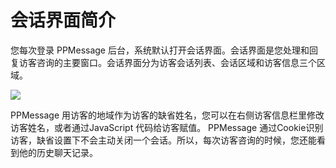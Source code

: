 # 会话界面简介

您每次登录 PPMessage 后台，系统默认打开会话界面。会话界面是您处理和回复访客咨询的主要窗口。会话界面分为访客会话列表、会话区域和访客信息三个区域。

![](https://upload-images.jianshu.io/upload_images/12406336-77b4762fb2ae7ee7.png?imageMogr2/auto-orient/strip%7CimageView2/2/w/1240)

PPMessage 用访客的地域作为访客的缺省姓名，您可以在右侧访客信息栏里修改访客姓名，或者通过JavaScript 代码给访客赋值。
PPMessage 通过Cookie识别访客，缺省设置下不会主动关闭一个会话。所以，每次访客咨询的时候，您还能看到他的历史聊天记录。

